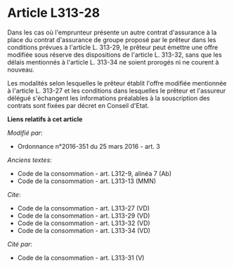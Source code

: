 # Article L313-28

Dans les cas où l'emprunteur présente un autre contrat d'assurance à la place du contrat d'assurance de groupe proposé par le
prêteur dans les conditions prévues à l'article L. 313-29, le prêteur peut émettre une offre modifiée sous réserve des
dispositions de l'article L. 313-32, sans que les délais mentionnés à l'article L. 313-34 ne soient prorogés ni ne courent à
nouveau. 

Les modalités selon lesquelles le prêteur établit l'offre modifiée mentionnée à l'article L. 313-27 et les conditions dans
lesquelles le prêteur et l'assureur délégué s'échangent les informations préalables à la souscription des contrats sont
fixées par décret en Conseil d'Etat.

**Liens relatifs à cet article**

_Modifié par_:

  - Ordonnance n°2016-351 du 25 mars 2016 - art. 3

_Anciens textes_:

  - Code de la consommation - art. L312-9, alinéa 7 (Ab)
  - Code de la consommation - art. L313-13 (MMN)

_Cite_:

  - Code de la consommation - art. L313-27 (VD)
  - Code de la consommation - art. L313-29 (VD)
  - Code de la consommation - art. L313-32 (VD)
  - Code de la consommation - art. L313-34 (VD)

_Cité par_:

  - Code de la consommation - art. L313-31 (V)
